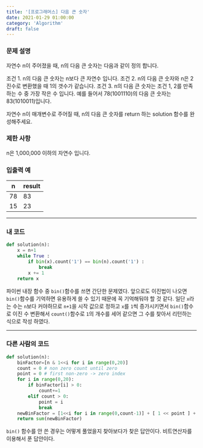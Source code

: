 ```yaml
---
title: '[프로그래머스] 다음 큰 숫자'
date: 2021-01-29 01:00:00
category: 'Algorithm'
draft: false
---
```


### 문제 설명

자연수 n이 주어졌을 때, n의 다음 큰 숫자는 다음과 같이 정의 합니다.

조건 1. n의 다음 큰 숫자는 n보다 큰 자연수 입니다.
조건 2. n의 다음 큰 숫자와 n은 2진수로 변환했을 때 1의 갯수가 같습니다.
조건 3. n의 다음 큰 숫자는 조건 1, 2를 만족하는 수 중 가장 작은 수 입니다.
예를 들어서 78(1001110)의 다음 큰 숫자는 83(1010011)입니다.

자연수 n이 매개변수로 주어질 때, n의 다음 큰 숫자를 return 하는 solution 함수를 완성해주세요.

### 제한 사항

n은 1,000,000 이하의 자연수 입니다.

### 입출력 예

| n   | result |
| --- | ------ |
| 78  | 83     |
| 15  | 23     |

---

### 내 코드

```python
def solution(n):
    x = n+1
    while True :
        if bin(x).count('1') == bin(n).count('1') :
            break
        x += 1
    return x
```

파이썬 내장 함수 중 `bin()`함수를 쓰면 간단한 문제였다. 앞으로도 이진법이 나오면 `bin()`함수를 기억하면 유용하게 쓸 수 있기 때문에 꼭 기억해둬야 할 것 같다. 일단 `x`라는 수는 `n`보다 커야하므로 `n+1`을 시작 값으로 정하고 `x`를 `1`씩 증가시키면서 `bin()`함수로 이진 수 변환해서 `count()`함수로 `1`의 개수를 세어 같으면 그 수를 찾아서 리턴하는 식으로 작성 하였다.

---

### 다른 사람의 코드

```python
def solution(n):
    binFactor=[n & 1<<i for i in range(0,20)]
    count = 0 # non zero count until zero
    point = 0 # first non-zero -> zero index
    for i in range(0,20):
        if binFactor[i] > 0:
            count+=1
        elif count > 0:
            point = i
            break
    newBinFactor = [1<<i for i in range(0,count-1)] + [ 1 << point ] + binFactor[point+1:]
    return sum(newBinFactor)
```

`bin()` 함수를 안 쓴 경우는 어떻게 풀었을지 찾아보다가 찾은 답안이다. 비트연산자를 이용해서 푼 답안이다.